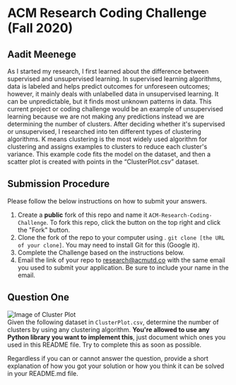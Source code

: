 # ACM Research Coding Challenge (Fall 2020)

## Aadit Meenege

As I started my research, I first learned about the difference between supervised and unsupervised learning. In supervised learning algorithms, data is labeled and helps predict outcomes for unforeseen outcomes; however, it mainly deals with unlabelled data in unsupervised learning. It can be unpredictable, but it finds most unknown patterns in data. This current project or coding challenge would be an example of unsupervised learning because we are not making any predictions instead we are determining the number of clusters. After deciding whether it's supervised or unsupervised, I researched into ten different types of clustering algorithms. K means clustering is the most widely used algorithm for clustering and assigns examples to clusters to reduce each cluster's variance. This example code fits the model on the dataset, and then a scatter plot is created with points in the “ClusterPlot.csv” dataset. 

## Submission Procedure

Please follow the below instructions on how to submit your answers.

1. Create a **public** fork of this repo and name it `ACM-Research-Coding-Challenge`. To fork this repo, click the button on the top right and click the "Fork" button.
2. Clone the fork of the repo to your computer using . `git clone [the URL of your clone]`. You may need to install Git for this (Google it).
3. Complete the Challenge based on the instructions below.
4. Email the link of your repo to research@acmutd.co with the same email you used to submit your application. Be sure to include your name in the email.

## Question One

![Image of Cluster Plot](ClusterPlot.png)
<br/>
Given the following dataset in `ClusterPlot.csv`, determine the number of clusters by using any clustering algorithm. **You're allowed to use any Python library you want to implement this**, just document which ones you used in this README file. Try to complete this as soon as possible.

Regardless if you can or cannot answer the question, provide a short explanation of how you got your solution or how you think it can be solved in your README.md file.
